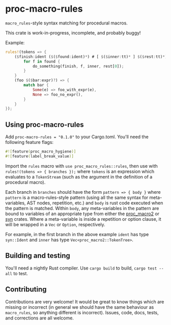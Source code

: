 # proc-macro-rules

`macro_rules`-style syntax matching for procedural macros.

This crate is work-in-progress, incomplete, and probably buggy!

Example:

```rust
rules!(tokens => {
    ($finish:ident ($($found:ident)*) # [ $($inner:tt)* ] $($rest:tt)*) => {
        for f in found {
            do_something(finish, f, inner, rest[0]);
        }
    }
    (foo $($bar:expr)?) => {
        match bar {
            Some(e) => foo_with_expr(e),
            None => foo_no_expr(),
        }
    }
});
```

## Using proc-macro-rules

Add `proc-macro-rules = "0.1.0"` to your Cargo.toml. You'll need the following feature flags:

```rust
#![feature(proc_macro_hygiene)]
#![feature(label_break_value)]
```

Import the `rules` macro with `use proc_macro_rules::rules`, then use with `rules!(tokens => { branches });` where `tokens` is an expression which evaluates to a `TokenStream` (such as the argument in the definition of a procedural macro).

Each branch in `branches` should have the form `pattern => { body }` where `pattern` is a macro-rules-style pattern (using all the same syntax for meta-variables, AST nodes, repetition, etc.) and `body` is rust code executed when the pattern is matched. Within `body`, any meta-variables in the pattern are bound to variables of an appropriate type from either the [proc_macro2](https://github.com/alexcrichton/proc-macro2) or [syn](https://github.com/dtolnay/syn) crates. Where a meta-variable is inside a repetition or option clause, it will be wrapped in a `Vec` or `Option`, respectively.

For example, in the first branch in the above example `ident` has type `syn::Ident` and `inner` has type `Vec<proc_macro2::TokenTree>`.


## Building and testing

You'll need a nightly Rust compiler. Use `cargo build` to build, `cargo test --all` to test.


## Contributing

Contributions are very welcome! It would be great to know things which are missing or incorrect (in general we should have the same behaviour as `macro_rules`, so anything different is incorrect). Issues, code, docs, tests, and corrections are all welcome.
